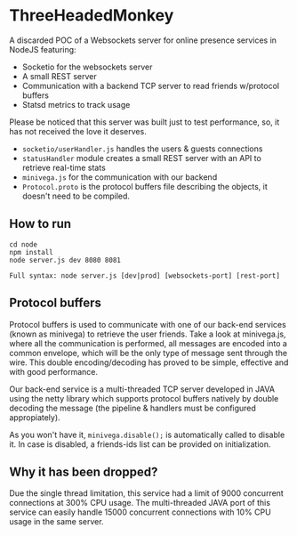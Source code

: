 ThreeHeadedMonkey
=================

A discarded POC of a Websockets server for online presence services in NodeJS featuring:

- Socketio for the websockets server
- A small REST server
- Communication with a backend TCP server to read friends w/protocol buffers
- Statsd metrics to track usage

Please be noticed that this server was built just to test performance, so, it has not received the love it deserves.

- ```socketio/userHandler.js``` handles the users & guests connections
- ```statusHandler``` module creates a small REST server with an API to retrieve real-time stats
- ```minivega.js``` for the communication with our backend
- ```Protocol.proto``` is the protocol buffers file describing the objects, it doesn't need to be compiled.

How to run
----------------
```
cd node
npm install
node server.js dev 8080 8081

Full syntax: node server.js [dev|prod] [websockets-port] [rest-port]
```

Protocol buffers
----------------

Protocol buffers is used to communicate with one of our back-end services (known as minivega) to retrieve the user friends.
Take a look at minivega.js, where all the communication is performed,  all messages are encoded into a common envelope,
which will be the only type of message sent through the wire. This double encoding/decoding has proved to be simple, effective and with good performance.

Our back-end service is a multi-threaded TCP server developed in JAVA using the netty library which supports protocol
buffers natively by double decoding the message (the pipeline & handlers must be configured appropiately).

As you won't have it, ```minivega.disable();``` is automatically called to disable it. In case is disabled, a friends-ids list can be provided on initialization.

Why it has been dropped?
------------------------

Due the single thread limitation, this service had a limit of 9000 concurrent connections at 300% CPU usage.
The multi-threaded JAVA port of this service can easily handle 15000 concurrent connections with 10% CPU usage in the same server.
